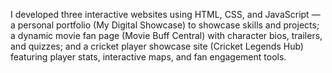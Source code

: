 I developed three interactive websites using HTML, CSS, and JavaScript — a personal portfolio (My Digital Showcase) to showcase skills and projects; a dynamic movie fan page (Movie Buff Central) with character bios, trailers, and quizzes; and a cricket player showcase site (Cricket Legends Hub) featuring player stats, interactive maps, and fan engagement tools.
